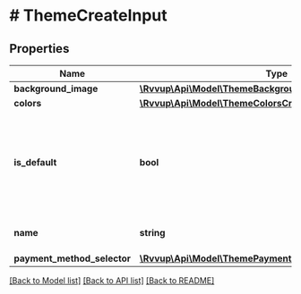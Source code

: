 # # ThemeCreateInput

## Properties

Name | Type | Description | Notes
------------ | ------------- | ------------- | -------------
**background_image** | [**\Rvvup\Api\Model\ThemeBackgroundImageCreateInput**](ThemeBackgroundImageCreateInput.md) |  | [optional]
**colors** | [**\Rvvup\Api\Model\ThemeColorsCreateInput**](ThemeColorsCreateInput.md) |  |
**is_default** | **bool** | Whether the theme is the default theme that is used when no theme is specified. |
**name** | **string** | The name of the theme. |
**payment_method_selector** | [**\Rvvup\Api\Model\ThemePaymentMethodSelectorCreateInput**](ThemePaymentMethodSelectorCreateInput.md) |  |

[[Back to Model list]](../../README.md#models) [[Back to API list]](../../README.md#endpoints) [[Back to README]](../../README.md)
